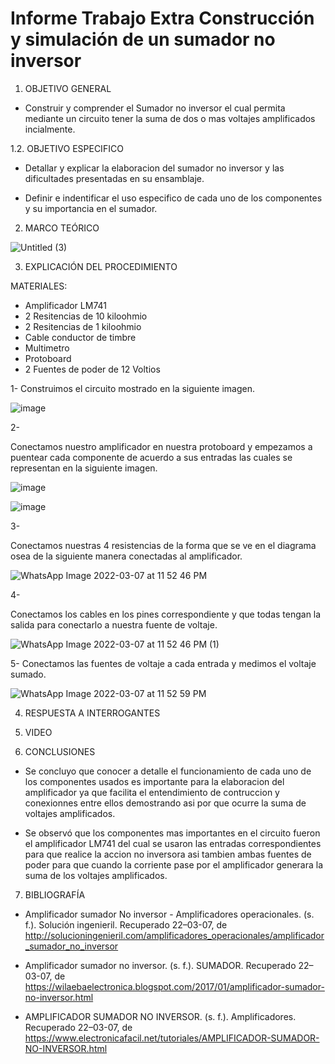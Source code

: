 # Informe Trabajo Extra Construcción  y simulación de un sumador no inversor 

1. OBJETIVO GENERAL 

* Construir y comprender el Sumador no inversor el cual permita mediante un circuito tener la suma de dos o mas voltajes amplificados incialmente.

1.2. OBJETIVO ESPECIFICO 

* Detallar y explicar la elaboracion del sumador no inversor y las dificultades presentadas en su ensamblaje.

* Definir e indentificar el uso especifico de cada uno de los componentes y su importancia en el sumador.

2. MARCO TEÓRICO 

![Untitled (3)](https://user-images.githubusercontent.com/93899720/156962205-966bd2c7-bea0-4fd7-bf32-3b7428e0e112.jpg)


3. EXPLICACIÓN DEL PROCEDIMIENTO

MATERIALES: 

* Amplificador LM741
* 2 Resitencias de 10 kiloohmio
* 2 Resitencias de 1 kiloohmio
* Cable conductor de timbre
* Multimetro
* Protoboard
* 2 Fuentes de poder de 12 Voltios

1- Construimos el circuito mostrado en la siguiente imagen.

![image](https://user-images.githubusercontent.com/93899720/157168415-711f65db-b751-4e8e-bd8d-2c78b851351d.png)

2-

Conectamos nuestro amplificador en nuestra protoboard y empezamos a puentear cada componente de acuerdo a sus entradas las cuales se representan en la siguiente imagen.

![image](https://user-images.githubusercontent.com/93899720/157065581-e7e195a1-bba8-4e18-ba14-a0216d21ae30.png)

![image](https://user-images.githubusercontent.com/93899720/157168611-f1bc255b-fb5a-413f-9996-5f4ba7af8eb1.png)

3-

Conectamos nuestras 4 resistencias de la forma que se ve en el diagrama osea de la siguiente manera conectadas al amplificador.

![WhatsApp Image 2022-03-07 at 11 52 46 PM](https://user-images.githubusercontent.com/93899720/157168651-2972f32e-d4de-4da5-980b-5050fa1a82b5.jpeg)

4-

Conectamos los cables en los pines correspondiente y que todas tengan la salida para conectarlo a nuestra fuente de voltaje.

![WhatsApp Image 2022-03-07 at 11 52 46 PM (1)](https://user-images.githubusercontent.com/93899720/157168823-7d459b76-ec68-4f4d-b283-e2005a26e0cf.jpeg)

5- Conectamos las fuentes de voltaje a cada entrada y medimos el voltaje sumado.

![WhatsApp Image 2022-03-07 at 11 52 59 PM](https://user-images.githubusercontent.com/93899720/157169179-40f7fd46-0e06-41ba-aeb5-d30ff803b0b3.jpeg)


4. RESPUESTA A INTERROGANTES 


5. VIDEO



6. CONCLUSIONES

* Se concluyo que conocer a detalle el funcionamiento de cada uno de los componentes usados es importante para la elaboracion del amplificador ya que facilita el entendimiento     de contruccion y conexionnes entre ellos demostrando asi por que ocurre la suma de voltajes amplificados.

* Se observó que los componentes mas importantes en el circuito fueron el amplificador LM741 del cual se usaron las entradas correspondientes para que realice la accion no         inversora asi tambien ambas fuentes de poder para que  cuando la corriente pase por el amplificador generara la suma de los voltajes amplificados.


7. BIBLIOGRAFÍA

* Amplificador sumador No inversor - Amplificadores operacionales. (s. f.). Solución ingenieril. Recuperado 22–03-07, de http://solucioningenieril.com/amplificadores_operacionales/amplificador_sumador_no_inversor

* Amplificador sumador no inversor. (s. f.). SUMADOR. Recuperado 22–03-07, de https://wilaebaelectronica.blogspot.com/2017/01/amplificador-sumador-no-inversor.html

* AMPLIFICADOR SUMADOR NO INVERSOR. (s. f.). Amplificadores. Recuperado 22–03-07, de https://www.electronicafacil.net/tutoriales/AMPLIFICADOR-SUMADOR-NO-INVERSOR.html
